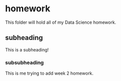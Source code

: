 # homework

This folder will hold all of my Data Science homework.

## subheading

This is a subheading!

### subsubheading

This is me trying to add week 2 homework.